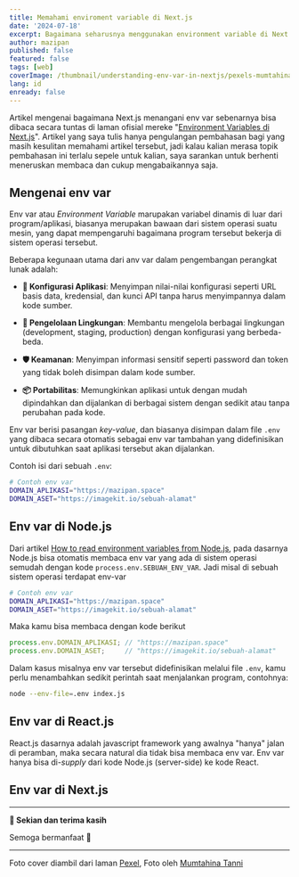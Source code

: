 ```yaml
---
title: Memahami enviroment variable di Next.js
date: '2024-07-18'
excerpt: Bagaimana seharusnya menggunakan environment variable di Next.js
author: mazipan
published: false
featured: false
tags: [web]
coverImage: /thumbnail/understanding-env-var-in-nextjs/pexels-mumtahina-tanni-1080117-3230539.jpg
lang: id
enready: false
---
```


Artikel mengenai bagaimana Next.js menangani env var sebenarnya bisa dibaca secara tuntas di laman ofisial mereke "[Environment Variables di Next.js](https://nextjs.org/docs/app/building-your-application/configuring/environment-variables)". Artikel yang saya tulis hanya pengulangan pembahasan bagi yang masih kesulitan memahami artikel tersebut, jadi kalau kalian merasa topik pembahasan ini terlalu sepele untuk kalian, saya sarankan untuk berhenti meneruskan membaca dan cukup mengabaikannya saja.

## Mengenai env var

Env var atau *Environment Variable* marupakan variabel dinamis di luar dari program/aplikasi, biasanya merupakan bawaan dari sistem operasi suatu mesin, yang dapat mempengaruhi bagaimana program tersebut bekerja di sistem operasi tersebut.

Beberapa kegunaan utama dari anv var dalam pengembangan perangkat lunak adalah:

- **🔧 Konfigurasi Aplikasi**: Menyimpan nilai-nilai konfigurasi seperti URL basis data, kredensial, dan kunci API tanpa harus menyimpannya dalam kode sumber.

- **🌲 Pengelolaan Lingkungan**: Membantu mengelola berbagai lingkungan (development, staging, production) dengan konfigurasi yang berbeda-beda.

- **🛡️ Keamanan**: Menyimpan informasi sensitif seperti password dan token yang tidak boleh disimpan dalam kode sumber.

- **📦 Portabilitas**: Memungkinkan aplikasi untuk dengan mudah dipindahkan dan dijalankan di berbagai sistem dengan sedikit atau tanpa perubahan pada kode.

Env var berisi pasangan *key-value*, dan biasanya disimpan dalam file `.env` yang dibaca secara otomatis sebagai env var tambahan yang didefinisikan untuk dibutuhkan saat aplikasi tersebut akan dijalankan.

Contoh isi dari sebuah `.env`:

```bash
# Contoh env var
DOMAIN_APLIKASI="https://mazipan.space"
DOMAIN_ASET="https://imagekit.io/sebuah-alamat"
```

## Env var di Node.js

Dari artikel [How to read environment variables from Node.js](https://nodejs.org/en/learn/command-line/how-to-read-environment-variables-from-nodejs), pada dasarnya Node.js bisa otomatis membaca env var yang ada di sistem operasi semudah dengan kode `process.env.SEBUAH_ENV_VAR`. Jadi misal di sebuah sistem operasi terdapat env-var


```bash
# Contoh env var
DOMAIN_APLIKASI="https://mazipan.space"
DOMAIN_ASET="https://imagekit.io/sebuah-alamat"
```

Maka kamu bisa membaca dengan kode berikut

```ts
process.env.DOMAIN_APLIKASI; // "https://mazipan.space"
process.env.DOMAIN_ASET;     // "https://imagekit.io/sebuah-alamat"
```

Dalam kasus misalnya env var tersebut didefinisikan melalui file `.env`, kamu perlu menambahkan sedikit perintah saat menjalankan program, contohnya:

```bash
node --env-file=.env index.js
```

## Env var di React.js

React.js dasarnya adalah javascript framework yang awalnya "hanya" jalan di peramban, maka secara natural dia tidak bisa membaca env var. Env var hanya bisa di-*supply* dari kode Node.js (server-side) ke kode React.

## Env var di Next.js

---

**👋 Sekian dan terima kasih**

Semoga bermanfaat 🙇

---

Foto cover diambil dari laman [Pexel](https://www.pexels.com/id-id/foto/orang-yang-mengumpulkan-sampah-di-tempat-pembuangan-akhir-3230539/), Foto oleh [Mumtahina Tanni](https://www.pexels.com/id-id/@mumtahina-tanni-1080117/)
